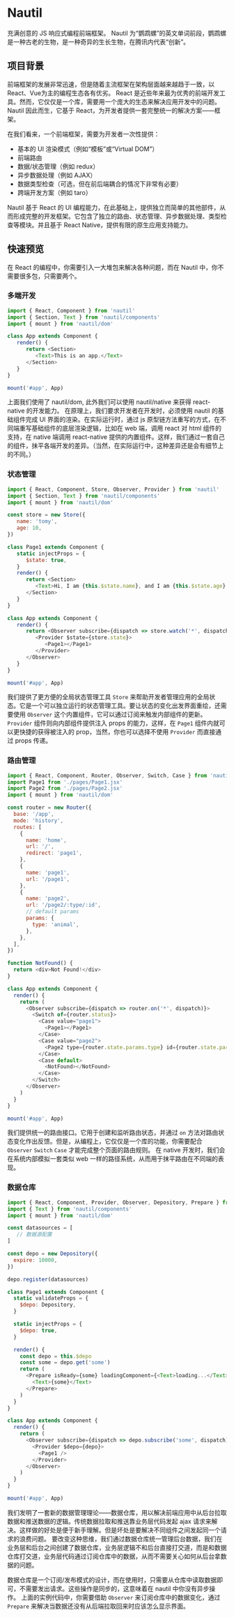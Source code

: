 # Nautil

充满创意的 JS 响应式编程前端框架。
Nautil 为“鹦鹉螺”的英文单词前段，鹦鹉螺是一种古老的生物，是一种奇异的生长生物，在腾讯内代表“创新”。

## 项目背景

前端框架的发展非常迅速，但是随着主流框架在架构层面越来越趋于一致，以React、Vue为主的编程生态各有优劣。
React 是近些年来最为优秀的前端开发工具。然而，它仅仅是一个库，需要用一个庞大的生态来解决应用开发中的问题。
Nautil 因此而生，它基于 React，为开发者提供一套完整统一的解决方案——框架。

在我们看来，一个前端框架，需要为开发者一次性提供：

- 基本的 UI 渲染模式（例如“模板”或“Virtual DOM”）
- 前端路由
- 数据/状态管理（例如 redux）
- 异步数据处理（例如 AJAX）
- 数据类型检查（可选，但在前后端耦合的情况下非常有必要）
- 跨端开发方案（例如 taro）

Nautil 基于 React 的 UI 编程能力，在此基础上，提供独立而简单的其他部件，从而形成完整的开发框架。它包含了独立的路由、状态管理、异步数据处理、类型检查等模块。并且基于 React Native，提供有限的原生应用支持能力。

## 快速预览

在 React 的编程中，你需要引入一大堆包来解决各种问题，而在 Nautil 中，你不需要很多包，只需要两个。

### 多端开发

```js
import { React, Component } from 'nautil'
import { Section, Text } from 'nautil/components'
import { mount } from 'nautil/dom'

class App extends Component {
   render() {
      return <Section>
         <Text>This is an app.</Text>
      </Section>
   }
}

mount('#app', App)
```

上面我们使用了 nautil/dom, 此外我们可以使用 nautil/native 来获得 react-native 的开发能力。
在原理上，我们要求开发者在开发时，必须使用 nautil 的基础组件完成 UI 界面的渲染。在实际运行时，通过 js 原型链方法重写的方式，在不同端重写基础组件的底层渲染逻辑，比如在 web 端，调用 react 对 html 组件的支持，在 native 端调用 react-native 提供的内置组件。这样，我们通过一套自己的组件，抹平各端开发的差异。（当然，在实际运行中，这种差异还是会有细节上的不同。）

### 状态管理

```js
import { React, Component, Store, Observer, Provider } from 'nautil'
import { Section, Text } from 'nautil/components'
import { mount } from 'nautil/dom'

const store = new Store({
   name: 'tomy',
   age: 10,
})

class Page1 extends Component {
   static injectProps = {
      $state: true,
   }
   render() {
      return <Section>
         <Text>Hi, I am {this.$state.name}, and I am {this.$state.age} years old.</Text>
      </Section>
   }
}

class App extends Component {
   render() {
      return <Observer subscribe={dispatch => store.watch('*', dispatch)}>
         <Provider $state={store.state}>
            <Page1></Page1>
         </Provider>
      </Observer>
   }
}

mount('#app', App)
```

我们提供了更方便的全局状态管理工具 `Store` 来帮助开发者管理应用的全局状态。它是一个可以独立运行的状态管理工具。要让状态的变化出发界面重绘，还需要使用 `Observer` 这个内置组件，它可以通过订阅来触发内部组件的更新。`Provider` 组件则向内部组件提供注入 props 的能力，这样，在 `Page1` 组件内就可以更快捷的获得被注入的 prop，当然，你也可以选择不使用 `Provider` 而直接通过 props 传递。

### 路由管理

```js
import { React, Component, Router, Observer, Switch, Case } from 'nautil'
import Page1 from './pages/Page1.jsx'
import Page2 from './pages/Page2.jsx'
import { mount } from 'nautil/dom'

const router = new Router({
  base: '/app',
  mode: 'history',
  routes: [
    {
      name: 'home',
      url: '/',
      redirect: 'page1',
    },
    {
      name: 'page1',
      url: '/page1',
    },
    {
      name: 'page2',
      url: '/page2/:type/:id',
      // default params
      params: {
        type: 'animal',
      },
    },
  ],
})

function NotFound() {
  return <div>Not Found!</div>
}

class App extends Component {
  render() {
    return (
      <Observer subscribe={dispatch => router.on('*', dispatch)}>
        <Switch of={router.status}>
          <Case value="page1">
            <Page1></Page1>
          </Case>
          <Case value="page2">
            <Page2 type={router.state.params.type} id={router.state.params.id}></Page2>
          </Case>
          <Case default>
            <NotFound></NotFound>
          </Case>
        </Switch>
      </Observer>
    )
  }
}

mount('#app', App)
```

我们提供统一的路由接口。它用于创建和监听路由状态，并通过 `on` 方法对路由状态变化作出反馈。但是，从编程上，它仅仅是一个库的功能，你需要配合 `Observer` `Switch` `Case` 才能完成整个页面的路由规则。
在 native 开发时，我们会在系统内部模拟一套类似 web 一样的路径系统，从而用于抹平路由在不同端的表现。

### 数据仓库

```js
import { React, Component, Provider, Observer, Depository, Prepare } from 'nautil'
import { Text } from 'nautil/components'
import { mount } from 'nautil/dom'

const datasources = [
   // 数据源配置
]

const depo = new Depository({
  expire: 10000,
})

depo.register(datasources)

class Page1 extends Component {
  static validateProps = {
    $depo: Depository,
  }

  static injectProps = {
    $depo: true,
  }

  render() {
    const depo = this.$depo
    const some = depo.get('some')
    return (
      <Prepare isReady={some} loadingComponent={<Text>loading...</Text>}>
        <Text>{some}</Text>
      </Prepare>
    )
  }
}

class App extends Component {
  render() {
    return (
      <Observer subscribe={dispatch => depo.subscribe('some', dispatch).subscribe('tag', dispatch)}>
        <Provider $depo={depo}>
          <Page1 />
        </Provider>
      </Observer>
    )
  }
}

mount('#app', App)
```

我们发明了一套新的数据管理理论——数据仓库，用以解决前端应用中从后台拉取数据和推送数据的逻辑。传统数据拉取和推送靠业务层代码发起 ajax 请求来解决。这样做的好处是便于新手理解。但是坏处是要解决不同组件之间发起同一个请求的浪费问题。
要改变这种思维，我们通过数据仓库统一管理后台数据，我们在业务层和后台之间创建了数据仓库，业务层逻辑不和后台直接打交道，而是和数据仓库打交道，业务层代码通过订阅仓库中的数据，从而不需要关心如何从后台拿数据的问题。

数据仓库是一个订阅/发布模式的设计，而在使用时，只需要从仓库中读取数据即可，不需要发出请求。这些操作是同步的，这意味着在 nautil 中你没有异步操作。
上面的实例代码中，你需要借助 `Observer` 来订阅仓库中的数据变化，通过 `Prepare` 来解决当数据还没有从后端拉取回来时应该怎么显示界面。
